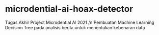 # microdential-ai-hoax-detector
Tugas Akhir Project Microdential AI 2021
/n Pembuatan Machine Learning Decision Tree pada analisis berita untuk menentukan kebenaran data
